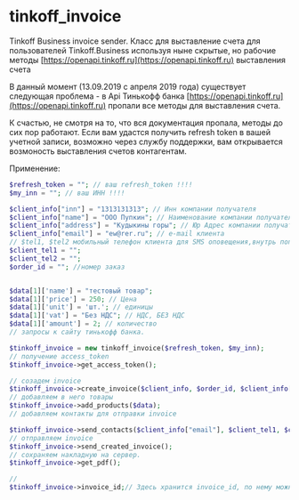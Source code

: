 # tinkoff_invoice
Tinkoff Business invoice sender. Класс для выставление счета для пользователей  Tinkoff.Business используя ныне скрытые, но рабочие методы [https://openapi.tinkoff.ru](https://openapi.tinkoff.ru) выставления счета


В данный момент (13.09.2019 c апреля 2019 года) существует следующая проблема - в Api Тинькофф банка  [https://openapi.tinkoff.ru](https://openapi.tinkoff.ru) пропали все методы для выставления счета.

К счастью, не смотря на то, что вся документация пропала, методы до сих пор работают. Если вам удастся получить refresh token в вашей учетной записи, возможно через службу поддержки, вам открывается возмоность выставления счетов контагентам.

Применение:

```php
$refresh_token = ""; // ваш refresh_token !!!!
$my_inn = ""; // ваш ИНН !!!!

$client_info["inn"] = "1313131313"; // Инн компании получателя
$client_info["name"] = "ООО Пупкин"; // Наименование компании получателя
$client_info["address"] = "Кудыкины горы"; // Юр Адрес компании получателя
$client_info["email"] = "ew@rer.ru"; // е-mail клиента
// $tel1, $tel2 мобильный телефон клиента для SMS оповещения,внутрь попадет только один телефон в формате "79008007060"
$client_tel1 = "";
$client_tel2 = "";
$order_id = ""; //номер заказ


$data[1]['name'] = "тестовый товар";
$data[1]['price'] = 250; // Цена
$data[1]['unit'] = 'шт.'; // единицы
$data[1]['vat'] = "Без НДС"; // НДС, БЕЗ НДС
$data[1]['amount'] = 2; // количество
// запросы к сайту тинькофф банка.

$tinkoff_invoice = new tinkoff_invoice($refresh_token, $my_inn);
// получение access_token
$tinkoff_invoice->get_access_token();

// созадем invoice
$tinkoff_invoice->create_invoice($client_info, $order_id, $client_info["email"]);
// добавляем в него товары
$tinkoff_invoice->add_products($data);
// добавляем контакты для отправки invoice

$tinkoff_invoice->send_contacts($client_info["email"], $client_tel1, $client_tel2);
// отправляем invoice
$tinkoff_invoice->send_created_invoice();
// сохраняем накладную на сервер.
$tinkoff_invoice->get_pdf();

//
$tinkoff_invoice->invoice_id;// Здесь хранится invoice_id, по нему можно получить название pdf файла - invoice_id.".pdf"
```
